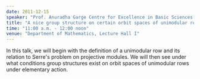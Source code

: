 ```yaml
---
date: 2011-12-15
speaker: "Prof. Anuradha Garge Centre for Excellence in Basic Sciences Mumbai"
title: "A nice group structure on certain orbit spaces of unimodular rows"
time: "11:00 a.m. - 12:00 noon" 
venue: "Department of Mathematics, Lecture Hall I"
---
```

In this talk, we will begin with the definition of a unimodular row and its relation to Serre's problem on projective modules. We will then see under what conditions group structures exist on orbit spaces of unimodular rows under elementary action.

